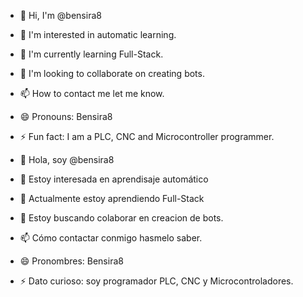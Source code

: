 - 👋 Hi, I'm @bensira8
- 👀 I'm interested in automatic learning. 
- 🌱 I'm currently learning Full-Stack.
- 💞️ I'm looking to collaborate on creating bots.
- 📫 How to contact me let me know.
- 😄 Pronouns: Bensira8 
- ⚡ Fun fact: I am a PLC, CNC and Microcontroller programmer.



- 👋 Hola, soy @bensira8
- 👀 Estoy interesada en aprendisaje automático 
- 🌱 Actualmente estoy aprendiendo Full-Stack
- 💞️ Estoy buscando colaborar en creacion de bots.
- 📫 Cómo contactar conmigo hasmelo saber.
- 😄 Pronombres: Bensira8 
- ⚡ Dato curioso: soy programador  PLC, CNC y Microcontroladores.
